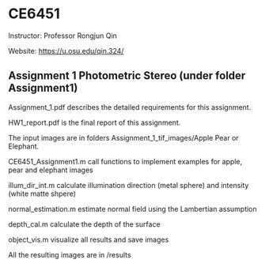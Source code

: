 # CE6451
Instructor: Professor Rongjun Qin

Website: https://u.osu.edu/qin.324/

## Assignment 1 Photometric Stereo (under folder Assignment1)
Assignment_1.pdf describes the detailed requirements for this assignment.

HW1_report.pdf is the final report of this assignment.

The input images are in folders Assignment_1_tif_images/Apple Pear or Elephant.

CE6451_Assignment1.m call functions to implement examples for apple, pear and elephant images

illum_dir_int.m calculate illumination direction (metal sphere) and intensity (white matte shpere)

normal_estimation.m estimate normal field using the Lambertian assumption

depth_cal.m calculate the depth of the surface

object_vis.m visualize all results and save images

All the resulting images are in /results
